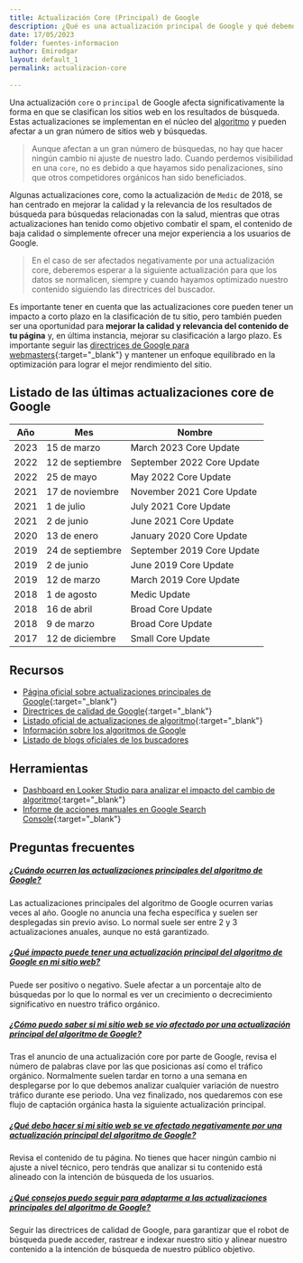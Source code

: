 ```yaml
---
title: Actualización Core (Principal) de Google
description: ¿Qué es una actualización principal de Google y qué debemos hacer para que no nos perjudique?
date: 17/05/2023
folder: fuentes-informacion
author: Emirodgar
layout: default_1
permalink: actualizacion-core
  
---
```


Una actualización `core` o `principal` de Google afecta significativamente la forma en que se clasifican los sitios web en los resultados de búsqueda. Estas actualizaciones se implementan en el núcleo del [algoritmo](https://chuletaseo.com/algoritmos-google) y pueden afectar a un gran número de sitios web y búsquedas. 

> Aunque afectan a un gran número de búsquedas, no hay que hacer ningún cambio ni ajuste de nuestro lado. Cuando perdemos visibilidad en una `core`, no es debido a que hayamos sido penalizaciones, sino que otros competidores orgánicos han sido beneficiados. 

Algunas actualizaciones core, como la actualización de `Medic` de 2018, se han centrado en mejorar la calidad y la relevancia de los resultados de búsqueda para búsquedas relacionadas con la salud, mientras que otras actualizaciones han tenido como objetivo combatir el spam, el contenido de baja calidad o simplemente ofrecer una mejor experiencia a los usuarios de Google.

> En el caso de ser afectados negativamente por una actualización core, deberemos esperar a la siguiente actualización para que los datos se normalicen, siempre y cuando hayamos optimizado nuestro contenido siguiendo las directrices del buscador.  

Es importante tener en cuenta que las actualizaciones core pueden tener un impacto a corto plazo en la clasificación de tu sitio, pero también pueden ser una oportunidad para **mejorar la calidad y relevancia del contenido de tu página** y, en última instancia, mejorar su clasificación a largo plazo. Es importante seguir las [directrices de Google para webmasters](https://support.google.com/publisherpolicies/answer/11035931?hl=es){:target="_blank"} y mantener un enfoque equilibrado en la optimización para lograr el mejor rendimiento del sitio.

## Listado de las últimas actualizaciones core de Google

| Año | Mes | Nombre |
| ------------ | ------------ | ------------ |
| 2023   |  15 de marzo   | March 2023 Core Update   |
| 2022   | 12 de septiembre | September 2022 Core Update |
| 2022   | 25 de mayo | May 2022 Core Update |
| 2021   |  17 de noviembre   | November 2021 Core Update    |
| 2021   |  1 de julio   | July 2021 Core Update     |
| 2021   |  2 de junio   | June 2021 Core Update    |
| 2020   | 13 de enero    | January 2020 Core Update   |
| 2019   | 24 de septiembre    | September 2019 Core Update  |
| 2019   | 2 de junio    | June 2019 Core Update  |
| 2019   | 12 de marzo    | March 2019 Core Update  |
| 2018   | 1 de agosto    | Medic Update |
| 2018   | 16 de abril    | Broad Core Update  |
| 2018   | 9 de marzo    | Broad Core Update  |
| 2017   | 12 de diciembre    | Small Core Update  |




<section id="cs_recursos"></section>

## Recursos

- [Página oficial sobre actualizaciones principales de Google](https://developers.google.com/search/updates/core-updates?hl=es){:target="_blank"}
- [Directrices de calidad de Google](https://support.google.com/publisherpolicies/answer/11035931?hl=es){:target="_blank"}
- [Listado oficial de actualizaciones de algoritmo](https://developers.google.com/search/updates/ranking?hl=es){:target="_blank"}
- [Información sobre los algoritmos de Google](https://chuletaseo.com/algoritmos-google)
- [Listado de blogs oficiales de los buscadores](https://chuletaseo.com/blogs-oficiales)



<section id="cs_herramientas"></section>

## Herramientas

- [Dashboard en Looker Studio para analizar el impacto del cambio de algoritmo](https://lookerstudio.google.com/u/0/reporting/54c1f350-7fcc-4a13-9d2f-e0799abc3a45/page/p_r8ghtzle4c){:target="_blank"}
- [Informe de acciones manuales en Google Search Console](https://support.google.com/webmasters/answer/9044175?hl=es){:target="_blank"}


## Preguntas frecuentes

<section id="cs_pr"></section>

<div class="row">
    <div class="col-lg-12">
        <div class="accordion accordion-alterate arrow-right" id="popularTopics">
            <div class="card">
                <div class="card-header" id="heading1">
                    <h5 class="mb-0"> <a href="#" class="collapsed" data-toggle="collapse" data-target="#collapse1" aria-expanded="false" aria-controls="collapse1">¿Cuándo ocurren las actualizaciones principales del algoritmo de Google?</a> </h5>
                </div>
                <div id="collapse1" class="collapse" aria-labelledby="heading1" data-parent="#popularTopics">
                    <div class="card-body">Las actualizaciones principales del algoritmo de Google ocurren varias veces al año. Google no anuncia una fecha específica y suelen ser desplegadas sin previo aviso. Lo normal suele ser entre 2 y 3 actualizaciones anuales, aunque no está garantizado. </div>
                </div>
            </div>
            <div class="card">
                <div class="card-header" id="heading2">
                    <h5 class="mb-0"> <a href="#" class="collapsed" data-toggle="collapse" data-target="#collapse2" aria-expanded="false" aria-controls="collapse2">¿Qué impacto puede tener una actualización principal del algoritmo de Google en mi sitio web?</a> </h5>
                </div>
                <div id="collapse2" class="collapse" aria-labelledby="heading2" data-parent="#popularTopics">
                    <div class="card-body"> Puede ser positivo o negativo. Suele afectar a un porcentaje alto de búsquedas por lo que lo normal es ver un crecimiento o decrecimiento significativo en nuestro tráfico orgánico.</div>
                </div>
            </div>
            <div class="card">
                <div class="card-header" id="heading3">
                    <h5 class="mb-0"> <a href="#" class="collapsed" data-toggle="collapse" data-target="#collapse3" aria-expanded="false" aria-controls="collapse3">¿Cómo puedo saber si mi sitio web se vio afectado por una actualización principal del algoritmo de Google?</a> </h5>
                </div>
                <div id="collapse3" class="collapse" aria-labelledby="heading3" data-parent="#popularTopics">
                    <div class="card-body"> Tras el anuncio de una actualización core por parte de Google, revisa el número de palabras clave por las que posicionas así como el tráfico orgánico. Normalmente suelen tardar en torno a una semana en desplegarse por lo que debemos analizar cualquier variación de nuestro tráfico durante ese periodo. Una vez finalizado, nos quedaremos con ese flujo de captación orgánica hasta la siguiente actualización principal.</div>
                </div>
            </div>
            <div class="card">
                <div class="card-header" id="heading4">
                    <h5 class="mb-0"> <a href="#" class="collapsed" data-toggle="collapse" data-target="#collapse4" aria-expanded="false" aria-controls="collapse4">¿Qué debo hacer si mi sitio web se ve afectado negativamente por una actualización principal del algoritmo de Google?</a> </h5>
                </div>
                <div id="collapse4" class="collapse" aria-labelledby="heading4" data-parent="#popularTopics">
                    <div class="card-body">Revisa el contenido de tu página. No tienes que hacer ningún cambio ni ajuste a nivel técnico, pero tendrás que analizar si tu contenido está alineado con la intención de búsqueda de los usuarios.</div>
                </div>
            </div>
            <div class="card">
                <div class="card-header" id="heading5">
                    <h5 class="mb-0"> <a href="#" class="collapsed" data-toggle="collapse" data-target="#collapse5" aria-expanded="false" aria-controls="collapse5">¿Qué consejos puedo seguir para adaptarme a las actualizaciones principales del algoritmo de Google?</a> </h5>
                </div>
                <div id="collapse5" class="collapse" aria-labelledby="heading5" data-parent="#popularTopics">
                    <div class="card-body">Seguir las directrices de calidad de Google, para garantizar que el robot de búsqueda puede acceder, rastrear e indexar nuestro sitio y alinear nuestro contenido a la intención de búsqueda de nuestro público objetivo.</div>
                </div>
            </div>
        </div>
    </div>
</div>
    



